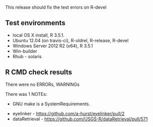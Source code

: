 This release should fix the test errors on R-devel

## Test environments
* local OS X install, R 3.5.1.
* Ubuntu 12.04 (on travis-ci), R-oldrel, R-release, R-devel
* Windows Server 2012 R2 (x64), R 3.5.1
* Win-builder
* Rhub - solaris

## R CMD check results
There were no ERRORs, WARNINGs

There was 1 NOTEs:

* GNU make is a SystemRequirements.

- eyelinker - https://github.com/a-hurst/eyelinker/pull/2
- dataRetrieval - https://github.com/USGS-R/dataRetrieval/pull/571


